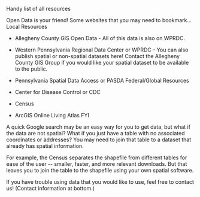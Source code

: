 Handy list of all resources

Open Data is your friend! Some websites that you may need to bookmark...
Local Resources

- Allegheny County GIS Open Data - All of this data is also on WPRDC.

- Western Pennsylvania Regional Data Center or WPRDC - You can also publish spatial or non-spatial datasets here! Contact the Allegheny County GIS Group if you would like your spatial dataset to be available to the public.

- Pennsylvania Spatial Data Access or PASDA
Federal/Global Resources

- Center for Disease Control or CDC

- Census

- ArcGIS Online Living Atlas
FYI

A quick Google search may be an easy way for you to get data, but what if the data are not spatial? What if you just have a table with no associated coordinates or addresses? You may need to join that table to a dataset that already has spatial information. 

For example, the Census separates the shapefile from different tables for ease of the user -- smaller, faster, and more relevant downloads. But that leaves you to join the table to the shapefile using your own spatial software. 

If you have trouble using data that you would like to use, feel free to contact us! (Contact information at bottom.)
